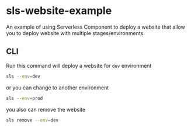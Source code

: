 # sls-website-example

An example of using Serverless Component to deploy a website that allow you to deploy website with multiple stages/environments.

## CLI

Run this command will deploy a website for `dev` environment

```sh
sls --env=dev
```

or you can change to another environment

```sh
sls --env=prod
```

you also can remove the website

```sh
sls remove --env=dev
```
